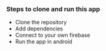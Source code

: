 ### Steps to clone and run this app
- Clone the repository
- Add dependencies
- Connect to your own firebase
- Run the app in android



